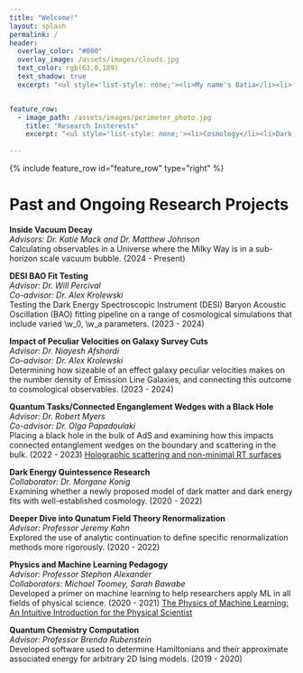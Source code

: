 ```yaml
---
title: "Welcome!"
layout: splash
permalink: /
header:
  overlay_color: "#000"
  overlay_image: /assets/images/clouds.jpg
  text_color: rgb(63,0,189)
  text_shadow: true
  excerpt: "<ul style='list-style: none;'><li>My name's Batia</li><li>(rhymes with \"gotcha\"),</li><li>and I'm a physics grad student.</li><li>Please enjoy my website!</li></ul>"


feature_row:
  - image_path: /assets/images/perimeter_photo.jpg
    title: "Research Insterests"
    excerpt: "<ul style='list-style: none;'><li>Cosmology</li><li>Dark Energy</li><li>Dark Matter</li><li>Vacuum Decay</li><li>Early Universe</li><li>Quantum Information</li></ul>"
    
--- 
```


{% include feature_row id="feature_row" type="right" %}

# Past and Ongoing Research Projects    
**Inside Vacuum Decay**   
*Advisors: Dr. Katie Mack and Dr. Matthew Johnson*     
Calculating observables in a Universe where the Milky Way is in a sub-horizon scale vacuum bubble. (2024 - Present)    


**DESI BAO Fit Testing**   
*Advisor: Dr. Will Percival*    
*Co-advisor: Dr. Alex Krolewski*   
Testing the Dark Energy Spectroscopic Instrument (DESI) Baryon Acoustic Oscillation (BAO) fitting pipeline on a range of cosmological simulations that include varied \w_0, \w_a parameters. (2023 - 2024)


**Impact of Peculiar Velocities on Galaxy Survey Cuts**      
*Advisor: Dr. Niayesh Afshordi*   
*Co-advisor: Dr. Alex Krolewski*   
Determining how sizeable of an effect galaxy peculiar velocities makes on the number density of Emission Line Galaxies, and connecting this outcome to cosmological observables. (2023 - 2024)       

**Quantum Tasks/Connected Enganglement Wedges with a Black Hole**   
*Advisor: Dr. Robert Myers*   
*Co-advisor: Dr. Olga Papadoulaki*   
Placing a black hole in the bulk of AdS and examining how this impacts connected entanglement wedges on the boundary
and scattering in the bulk. (2022 - 2023)
[Holographic scattering and non-minimal RT surfaces](https://arxiv.org/abs/2404.15400)

**Dark Energy Quintessence Research**      
*Collaborator: Dr. Morgane Konig*    
Examining whether a newly proposed model of dark matter and dark energy fits with well-established
cosmology. (2020 - 2022)

**Deeper Dive into Qunatum Field Theory Renormalization**   
*Advisor: Professor Jeremy Kahn*   
Explored the use of analytic continuation to define specific renormalization
methods more rigorously. (2020 - 2022)

**Physics and Machine Learning Pedagogy**   
*Advisor: Professor Stephon Alexander*   
*Collaborators: Michael Toomey, Sarah Bawabe*  
Developed a primer on machine learning to help researchers apply ML in all fields of
physical science. (2020 - 2021)
[The Physics of Machine Learning: An Intuitive Introduction for the Physical Scientist](https://arxiv.org/abs/2112.00851)

**Quantum Chemistry Computation**   
*Advisor: Professor Brenda Rubenstein*  
Developed software used to determine Hamiltonians and their approximate
associated energy for arbitrary 2D Ising models. (2019 - 2020)

